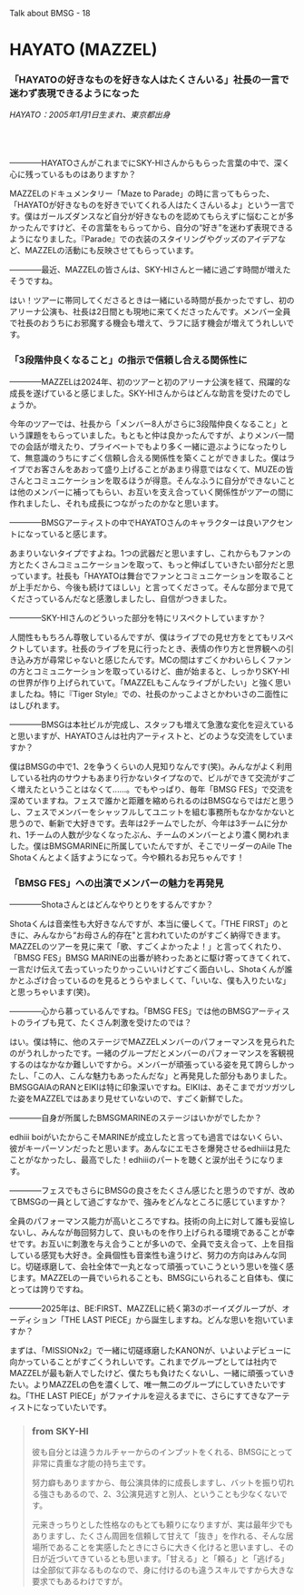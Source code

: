Talk about BMSG - 18

# HAYATO (MAZZEL)
### 「HAYATOの好きなものを好きな人はたくさんいる」社長の一言で迷わず表現できるようになった
*HAYATO：2005年1月1日生まれ、東京都出身*

<br/><br/><br/>
————HAYATOさんがこれまでにSKY-HIさんからもらった言葉の中で、深く心に残っているものはありますか？

MAZZELのドキュメンタリー「Maze to Parade」の時に言ってもらった、「HAYATOが好きなものを好きでいてくれる人はたくさんいるよ」という一言です。僕はガールズダンスなど自分が好きなものを認めてもらえずに悩むことが多かったんですけど、その言葉をもらってから、自分の“好き”を迷わず表現できるようになりました。『Parade』での衣装のスタイリングやグッズのアイデアなど、MAZZELの活動にも反映させてもらっています。

————最近、MAZZELの皆さんは、SKY-HIさんと一緒に過ごす時間が増えたそうですね。

はい！ツアーに帯同してくださるときは一緒にいる時間が長かったですし、初のアリーナ公演も、社長は2日間とも現地に来てくださったんです。メンバー全員で社長のおうちにお邪魔する機会も増えて、ラフに話す機会が増えてうれしいです。

### 「3段階仲良くなること」の指示で信頼し合える関係性に

————MAZZELは2024年、初のツアーと初のアリーナ公演を経て、飛躍的な成長を遂げていると感じました。SKY-HIさんからはどんな助言を受けたのでしょうか。

今年のツアーでは、社長から「メンバー8人がさらに3段階仲良くなること」という課題をもらっていました。もともと仲は良かったんですが、よりメンバ一間での会話が増えたり、プライベートでもより多く一緒に遊ぶようになったりして、無意識のうちにすごく信頼し合える関係性を築くことができました。僕はライブでお客さんをあおって盛り上げることがあまり得意ではなくて、MUZEの皆さんとコミュニケーションを取るほうが得意。そんなふうに自分ができないことは他のメンバーに補ってもらい、お互いを支え合っていく関係性がツアーの間に作れましたし、それも成長につながったのかなと思います。

————BMSGアーティストの中でHAYATOさんのキャラクターは良いアクセントになっていると感じます。

あまりいないタイプですよね。1つの武器だと思いますし、これからもファンの方とたくさんコミュニケーションを取って、もっと伸ばしていきたい部分だと思っています。社長も「HAYATOは舞台でファンとコミュニケーションを取ることが上手だから、今後も続けてほしい」と言ってくださって。そんな部分まで見てくださっているんだなと感激しましたし、自信がつきました。

————SKY-HIさんのどういった部分を特にリスペクトしていますか？

人間性ももちろん尊敬しているんですが、僕はライブでの見せ方をとてもリスペクトしています。社長のライブを見に行ったとき、表情の作り方と世界観への引き込み方が尋常じゃないと感じたんです。MCの間はすごくかわいらしくファンの方とコミュニケーションを取っているけど、曲が始まると、しっかりSKY-HIの世界が作り上げられていて。「MAZZELもこんなライブがしたい」と強く思いましたね。特に『Tiger Style』での、社長のかっこよさとかわいさの二面性にはしびれます。

————BMSGは本社ビルが完成し、スタッフも増えて急激な変化を迎えていると思いますが、HAYATOさんは社内アーティストと、どのような交流をしていますか？

僕はBMSGの中で1、2を争うくらいの人見知りなんです(笑)。みんながよく利用している社内のサウナもあまり行かないタイプなので、ビルができて交流がすごく増えたということはなくて......。でもやっぱり、毎年「BMSG FES」で交流を深めていますね。フェスで誰かと距離を縮められるのはBMSGならではだと思うし、フェスでメンバーをシャッフルしてユニットを組む事務所もなかなかないと思うので、斬新で大好きです。去年は2チームでしたが、今年は3チームに分かれ、1チームの人数が少なくなったぶん、チームのメンバーとより濃く関われました。僕はBMSGMARINEに所属していたんですが、そこでリーダーのAile The Shotaくんとよく話すようになって。今や頼れるお兄ちゃんです！

### 「BMSG FES」への出演でメンバーの魅力を再発見

————Shotaさんとはどんなやりとりをするんですか？

Shotaくんは音楽性も大好きなんですが、本当に優しくて。「THE FIRST」のときに、みんなから“お母さん的存在"と言われていたのがすごく納得できます。MAZZELのツアーを見に来て「歌、すごくよかったよ！」と言ってくれたり、「BMSG FES」BMSG MARINEの出番が終わったあとに駆け寄ってきてくれて、一言だけ伝えて去っていったりかっこいいけどすごく面白いし、Shotaくんが誰かとふざけ合っているのを見るとうらやましくて、「いいな、僕も入りたいな」と思っちゃいます(笑)。

————心から慕っているんですね。「BMSG FES」では他のBMSGアーティストのライブも見て、たくさん刺激を受けたのでは？

はい。僕は特に、他のステージでMAZZELメンバーのパフォーマンスを見られたのがうれしかったです。一緒のグループだとメンバーのパフォーマンスを客観視するのはなかなか難しいですから。メンバーが頑張っている姿を見て誇らしかったし、「この人、こんな魅力もあったんだな」と再発見した部分もありました。BMSGGAIAのRANとEIKIは特に印象深いですね。EIKIは、あそこまでガツガツした姿をMAZZELではあまり見せていないので、すごく新鮮でした。

————自身が所属したBMSGMARINEのステージはいかがでしたか？

edhiii boiがいたからこそMARINEが成立したと言っても過言ではないくらい、彼がキーパーソンだったと思います。あんなにエモさを爆発させるedhiiiは見たことがなかったし、最高でした！edhiiiのパートを聴くと涙が出そうになります。

————フェスでもさらにBMSGの良さをたくさん感じたと思うのですが、改めてBMSGの一員として過ごすなかで、強みをどんなところに感じていますか？

全員のパフォーマンス能力が高いところですね。技術の向上に対して誰も妥協しないし、みんなが毎回努力して、良いものを作り上げられる環境であることが幸せです。お互いに刺激を与え合うことが多いので、全員で支え合って、上を目指している感覚も大好き。全員個性も音楽性も違うけど、努力の方向はみんな同じ。切磋琢磨して、会社全体で一丸となって頑張っていこうという思いを強く感じます。MAZZELの一員でいられることも、BMSGにいられること自体も、僕にとっては誇りですね。

————2025年は、BE:FIRST、MAZZELに続く第3のボーイズグループが、オーディション「THE LAST PIECE」から誕生しますね。どんな思いを抱いていますか？

まずは、「MISSIONx2」で一緒に切磋琢磨したKANONが、いよいよデビューに向かっていることがすごくうれしいです。これまでグループとしては社内でMAZZELが最も新人でしたけど、僕たちも負けたくないし、一緒に頑張っていきたい。よりMAZZELの色を濃くして、唯一無二のグループにしていきたいですね。「THE LAST PIECE」がファイナルを迎えるまでに、さらにすてきなアーティストになっていたいです。



> ### from SKY-HI
> 
> 彼も自分とは違うカルチャーからのインプットをくれる、BMSGにとって非常に貴重な才能の持ち主です。
> 
> 努力癖もありますから、毎公演具体的に成長しますし、バットを振り切れる強さもあるので、2、3公演見逃すと別人、ということも少なくないです。
> 
> 元来きっちりとした性格なのもとても頼りになりますが、実は最年少でもありますし、たくさん周囲を信頼して甘えて「抜き」を作れる、そんな居場所であることを実感したときにさらに大きく化けると思いますし、その日が近づいてきているとも思います。「甘える」と「頼る」と「逃げる」は全部似て非なるものなので、身に付けるのも違うスキルですから大きな要求でもあるわけですが。
> 
